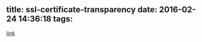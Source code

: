 title: ssl-certificate-transparency
date: 2016-02-24 14:36:18
tags:
---
[link](http://blog.eqoe.cn/posts/enable-certificate-transparency-for-nginx.html)

